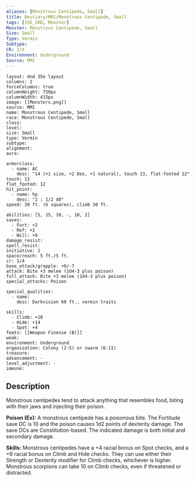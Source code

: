 ```yaml
---
aliases: [Monstrous Centipede, Small]
title: Bestiary/MM1/Monstrous Centipede, Small
tags: [35E_SRD, Monster]
Monster: Monstrous Centipede, Small
Size: Small
Type: Vermin
Subtype: 
CR: 1/4
Environnent: Underground
Source: MM1
---
```


```statblock
layout: dnd 35e layout
columns: 2
forceColumns: true
columnHeight: 750px
columnWidth: 415px
image: [[Monsters.png]]
source: MM1
name: Monstrous Centipede, Small
race: Monstrous Centipede, Small
class: 
level: 
size: Small
type: Vermin
subtype: 
alignment: 
aura: 

armorclass:
  - name: AC
    desc: "14 (+1 size, +2 Dex, +1 natural), touch 13, flat-footed 12"
touch: 13
flat_footed: 12
hit_point:
  - name: hp
    desc: "2 ; 1/2 d8"
speed: 30 ft. (6 squares), climb 30 ft.

abilities: [5, 15, 10, -, 10, 2]
saves:
  - Fort: +2
  - Ref: +2
  - Will: +0
damage_resist: 
spell_resist: 
initiative: 2
space/reach: 5 ft./5 ft.
cr: 1/4
base_attack/grapple: +0/-7
attack: Bite +3 melee (1d4-3 plus poison)
full_attack: Bite +3 melee (1d4-3 plus poison)
special_attacks: Poison

special_qualities:
  - name: 
    desc: Darkvision 60 ft., vermin traits

skills:
  - Climb: +10
  - Hide: +14
  - Spot: +4
feats: [[Weapon Finesse (B)]]
weak: 
environment: Underground
organization: Colony (2-5) or swarm (6-11)
treasure: 
advancement: -
level_adjustment: -
immune: 
```

## Description

<p>Monstrous centipedes tend to attack anything that resembles food, biting with their jaws and injecting their poison.</p>
<p>
            <b>Poison (Ex):</b> A monstrous centipede has a poisonous bite. The Fortitude save DC is 10 and the poison causes 1d2 points of dexterity damage. The save DCs are Constitution-based. The indicated damage is both initial and secondary damage.</p>
<p>
            <b>Skills:</b> Monstrous centipedes have a +4 racial bonus on Spot checks, and a +8 racial bonus on Climb and Hide checks. They can use either their Strength or Dexterity modifier for Climb checks, whichever is higher. Monstrous scorpions can take 10 on Climb checks, even if threatened or distracted.</p>